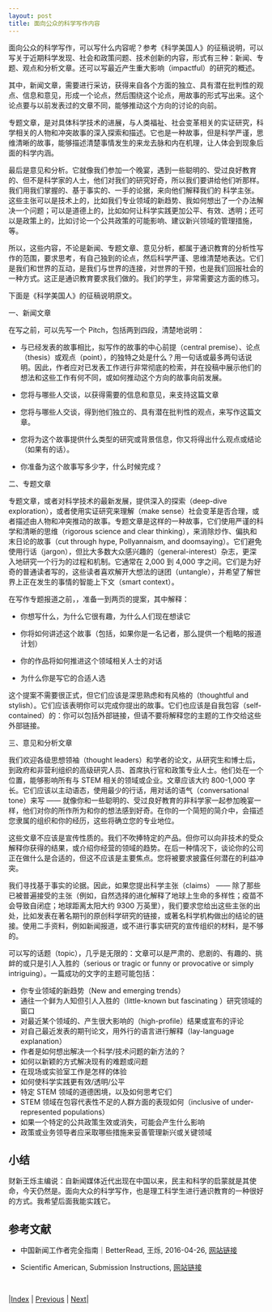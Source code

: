 ```yaml
---
layout: post
title: 面向公众的科学写作内容
---
```


面向公众的科学写作，可以写什么内容呢？参考《科学美国人》的征稿说明，可以写关于近期科学发现、社会和政策问题、技术创新的内容，形式有三种：新闻、专题、观点和分析文章。还可以写最近产生重大影响（impactful）的研究的概述。

其中，新闻文章，需要进行采访，获得来自各个方面的独立、具有潜在批判性的观点、信息和意见，形成一个论点，然后围绕这个论点，用故事的形式写出来。这个论点要与以前发表过的文章不同，能够推动这个方向的讨论的向前。

专题文章，是对具体科学技术的进展，与人类福祉、社会变革相关的实证研究，科学相关的人物和冲突故事的深入探索和描述。它也是一种故事，但是科学严谨，思维清晰的故事，能够描述清楚事情发生的来龙去脉和内在机理，让人体会到现象后面的科学内涵。

最后是意见和分析。它就像我们参加一个晚宴，遇到一些聪明的、受过良好教育的、但不是科学家的人士，他们对我们的研究好奇，所以我们要讲给他们听那样。我们用我们掌握的、基于事实的、一手的论据，来向他们解释我们的 科学主张。这些主张可以是技术上的，比如我们专业领域的新趋势、我如何想出了一个办法解决一个问题；可以是道德上的，比如如何让科学实践更加公平、有效、透明；还可以是政策上的，比如讨论一个公共政策的可能影响、建议新兴领域的管理措施，等。

所以，这些内容，不论是新闻、专题文章、意见分析，都属于通识教育的分析性写作的范围，要求思考，有自己独到的论点，然后科学严谨、思维清楚地表达。它们是我们和世界的互动，是我们与世界的连接，对世界的干预，也是我们回报社会的一种方式。这正是通识教育要求我们做的。我们的学生，非常需要这方面的练习。

下面是《科学美国人》的征稿说明原文。

一、新闻文章

在写之前，可以先写一个 Pitch，包括两到四段，清楚地说明：

- 与已经发表的故事相比，拟写作的故事的中心前提（central premise）、论点（thesis）或观点（point），的独特之处是什么？用一句话或最多两句话说明。因此，作者应对已发表工作进行非常彻底的检索，并在投稿中展示他们的想法和这些工作有何不同，或如何推动这个方向的故事向前发展。

- 您将与哪些人交谈，以获得需要的信息和意见，来支持这篇文章

- 您将与哪些人交谈，得到他们独立的、具有潜在批判性的观点，来写作这篇文章。

- 您将为这个故事提供什么类型的研究或背景信息，你又将得出什么观点或结论（如果有的话）。

- 你准备为这个故事写多少字，什么时候完成？

二、专题文章

专题文章，或者对科学技术的最新发展，提供深入的探索（deep-dive exploration），或者使用实证研究来理解（make sense）社会变革是否合理，或者描述由人物和冲突推动的故事。专题文章是这样的一种故事，它们使用严谨的科学和清晰的思维（rigorous science and clear thinking），来消除炒作、偏执和末日论的故事（cut through hype, Pollyannaism, and doomsaying）。它们避免使用行话（jargon），但比大多数大众感兴趣的（general-interest）杂志，更深入地研究一个行为的过程和机制。它通常在 2,000 到 4,000 字之间。它们是为好奇的普通读者写的，这些读者喜欢解开大想法的谜团（untangle），并希望了解世界上正在发生的事情的智能上下文（smart context）。

在写作专题报道之前，，准备一到两页的提案，其中解释：

- 你想写什么，为什么它很有趣，为什么人们现在想读它

- 你将如何讲述这个故事（包括，如果你是一名记者，那么提供一个粗略的报道计划）

- 你的作品将如何推进这个领域相关人士的对话

- 为什么你是写它的合适人选

这个提案不需要很正式，但它们应该是深思熟虑和有风格的（thoughtful and stylish）。它们应该表明你可以完成你提出的故事。它们也应该是自我包容（self-contained）的：你可以包括外部链接，但请不要将解释您的主题的工作交给这些外部链接。

三、意见和分析文章

我们欢迎各级思想领袖（thought leaders）和学者的论文，从研究生和博士后，到政府和非营利组织的高级研究人员、首席执行官和政策专业人士。他们处在一个位置，能够影响所有与 STEM 相关的领域或企业。文章应该大约 800-1,000 字长。它们应该以主动语态，使用最少的行话，用对话的语气（conversational tone）来写 —— 就像你和一些聪明的、受过良好教育的非科学家一起参加晚宴一样，他们对你的所作所为和你的想法感到好奇。在你的一个简短的简介中，会描述您隶属的组织和你的经历，这些将确立您的专业地位。

这些文章不应该是宣传性质的。我们不吹捧特定的产品。但你可以向非技术的受众解释你获得的结果，或介绍你经营的领域的趋势。在后一种情况下，谈论你的公司正在做什么是合适的，但这不应该是主要焦点。您将被要求披露任何潜在的利益冲突。

我们寻找基于事实的论据。因此，如果您提出科学主张（claims） —— 除了那些已被普遍接受的主张（例如，自然选择的进化解释了地球上生命的多样性；疫苗不会导致自闭症；地球距离太阳大约 9300 万英里），我们要求您给出这些主张的出处，比如发表在著名期刊的原创科学研究的链接，或著名科学机构做出的结论的链接。使用二手资料，例如新闻报道，或不进行事实研究的宣传组织的材料，是不够的。

可以写的话题（topic），几乎是无限的：文章可以是严肃的、悲剧的、有趣的、挑衅的或只是引人入胜的（serious or tragic or funny or provocative or simply intriguing）。一篇成功的文字的主题可能包括：

- 你专业领域的新趋势（New and emerging trends）
- 通往一个鲜为人知但引人入胜的（little-known but fascinating ）研究领域的窗口
- 对最近某个领域的、产生很大影响的（high-profile）结果或宣布的评论
- 对自己最近发表的期刊论文，用外行的语言进行解释（lay-language explanation）
- 作者是如何想出解决一个科学/技术问题的新方法的？
- 如何以新颖的方式解决现有的难题或问题
- 在现场或实验室工作是怎样的体验
- 如何使科学实践更有效/透明/公平
- 特定 STEM 领域的道德困境，以及如何思考它们
- STEM 领域在包容代表性不足的人群方面的表现如何（inclusive of under-represented populations）
- 如果一个特定的公共政策生效或消失，可能会产生什么影响
- 政策或业务领导者应采取哪些措施来妥善管理新兴或关键领域

## 小结

财新王烁主编说：自新闻媒体近代出现在中国以来，民主和科学的启蒙就是其使命，今天仍然是。面向大众的科学写作，也是理工科学生进行通识教育的一种很好的方式。我希望后面我能实践它。

## 参考文献

- 中国新闻工作者完全指南｜BetterRead, 王烁, 2016-04-26, [网站链接](https://mp.weixin.qq.com/s/YMuWbUvCiFloQoiYpKO3bA)

- Scientific American, Submission Instructions, [网站链接](https://www.scientificamerican.com/page/submission-instructions/)

<br/>

|[Index](../) | [Previous](5-2-mag-style) | [Next](6-0-non-emperical)|

